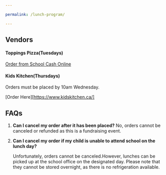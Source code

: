 ```yaml
---

permalink: /lunch-program/

---
```


## Vendors

#### Toppings Pizza(Tuesdays)

[Order from School Cash Online](https://yrdsb.schoolcashonline.com/)

#### Kids Kitchen(Thursdays)

Orders must be placed by 10am Wednesday.

[Order Here][https://www.kidskitchen.ca/]


## FAQs

1. **Can I cancel my order after it has been placed?**
   No, orders cannot be canceled or refunded as this is a fundraising event.

2. **Can I cancel my order if my child is unable to attend school on the lunch day?**

   Unfortunately, orders cannot be canceled.However, lunches can be picked up at the school office on the designated day. Please note that they cannot be stored overnight, as there is no refrigeration available.

